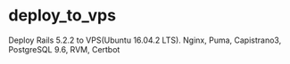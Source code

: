 # deploy_to_vps
Deploy Rails 5.2.2 to VPS(Ubuntu 16.04.2 LTS). Nginx, Puma, Capistrano3, PostgreSQL 9.6, RVM, Certbot
